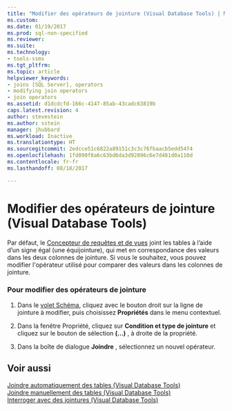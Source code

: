 ```yaml
---
title: "Modifier des opérateurs de jointure (Visual Database Tools) | Microsoft Docs"
ms.custom: 
ms.date: 01/19/2017
ms.prod: sql-non-specified
ms.reviewer: 
ms.suite: 
ms.technology:
- tools-ssms
ms.tgt_pltfrm: 
ms.topic: article
helpviewer_keywords:
- joins [SQL Server], operators
- modifying join operators
- join operators
ms.assetid: d1dcdcfd-166c-4147-85ab-43cadc63819b
caps.latest.revision: 4
author: stevestein
ms.author: sstein
manager: jhubbard
ms.workload: Inactive
ms.translationtype: HT
ms.sourcegitcommit: 2edcce51c6822a89151c3c3c76fbaacb5edd54f4
ms.openlocfilehash: 1fd890f8a6c63bd6da3d92896c6e7d481d0a110d
ms.contentlocale: fr-fr
ms.lasthandoff: 08/18/2017

---
```

# <a name="modify-join-operators-visual-database-tools"></a>Modifier des opérateurs de jointure (Visual Database Tools)
Par défaut, le [Concepteur de requêtes et de vues](../../ssms/visual-db-tools/query-and-view-designer-tools-visual-database-tools.md) joint les tables à l’aide d’un signe égal (une équijointure), qui met en correspondance des valeurs dans les deux colonnes de jointure. Si vous le souhaitez, vous pouvez modifier l'opérateur utilisé pour comparer des valeurs dans les colonnes de jointure.  
  
### <a name="to-modify-join-operators"></a>Pour modifier des opérateurs de jointure  
  
1.  Dans le [volet Schéma](../../ssms/visual-db-tools/diagram-pane-visual-database-tools.md), cliquez avec le bouton droit sur la ligne de jointure à modifier, puis choisissez **Propriétés** dans le menu contextuel.  
  
2.  Dans la fenêtre Propriété, cliquez sur **Condition et type de jointure** et cliquez sur le bouton de sélection **(...)** , à droite de la propriété.  
  
3.  Dans la boîte de dialogue **Joindre** , sélectionnez un nouvel opérateur.  
  
## <a name="see-also"></a>Voir aussi  
[Joindre automatiquement des tables &#40;Visual Database Tools&#41;](../../ssms/visual-db-tools/join-tables-automatically-visual-database-tools.md)  
[Joindre manuellement des tables &#40;Visual Database Tools&#41;](../../ssms/visual-db-tools/join-tables-manually-visual-database-tools.md)  
[Interroger avec des jointures &#40;Visual Database Tools&#41;](../../ssms/visual-db-tools/query-with-joins-visual-database-tools.md)  
  

